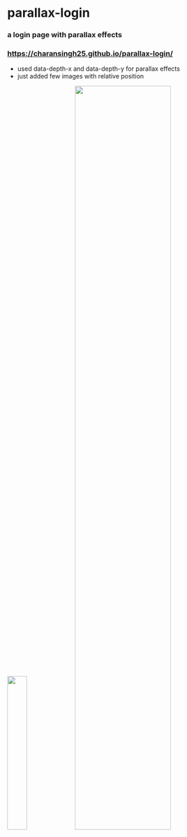 # parallax-login
### a login page with parallax effects
### https://charansingh25.github.io/parallax-login/

- used data-depth-x and data-depth-y for parallax effects
- just added few images with relative position

<img src="https://github.com/charansingh25/parallax-login/assets/104901834/43d348b0-e7ae-431c-9a60-a52b7c397177" width="30%" >
<img src="https://github.com/charansingh25/parallax-login/assets/104901834/90b30760-4cc7-43b5-8ee3-32911bb911cd" width="66%" >


